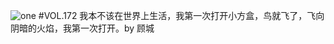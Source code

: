 ![one](http://image.wufazhuce.com/FqH0ye6crDXff514ntetN_uk_ybd)
#VOL.172
我本不该在世界上生活，我第一次打开小方盒，鸟就飞了，飞向阴暗的火焰，我第一次打开。by 顾城